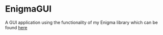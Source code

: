 # EnigmaGUI
A GUI application using the functionality of my Enigma library which can be found [here](https://github.com/c1ph3r-dev/Enigma)
